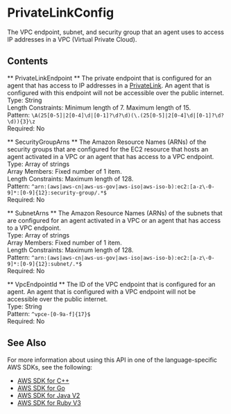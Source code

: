 # PrivateLinkConfig<a name="API_PrivateLinkConfig"></a>

The VPC endpoint, subnet, and security group that an agent uses to access IP addresses in a VPC \(Virtual Private Cloud\)\.

## Contents<a name="API_PrivateLinkConfig_Contents"></a>

 ** PrivateLinkEndpoint **   <a name="DataSync-Type-PrivateLinkConfig-PrivateLinkEndpoint"></a>
The private endpoint that is configured for an agent that has access to IP addresses in a [PrivateLink](https://docs.aws.amazon.com/vpc/latest/userguide/endpoint-service.html)\. An agent that is configured with this endpoint will not be accessible over the public internet\.  
Type: String  
Length Constraints: Minimum length of 7\. Maximum length of 15\.  
Pattern: `\A(25[0-5]|2[0-4]\d|[0-1]?\d?\d)(\.(25[0-5]|2[0-4]\d|[0-1]?\d?\d)){3}\z`   
Required: No

 ** SecurityGroupArns **   <a name="DataSync-Type-PrivateLinkConfig-SecurityGroupArns"></a>
The Amazon Resource Names \(ARNs\) of the security groups that are configured for the EC2 resource that hosts an agent activated in a VPC or an agent that has access to a VPC endpoint\.  
Type: Array of strings  
Array Members: Fixed number of 1 item\.  
Length Constraints: Maximum length of 128\.  
Pattern: `^arn:(aws|aws-cn|aws-us-gov|aws-iso|aws-iso-b):ec2:[a-z\-0-9]*:[0-9]{12}:security-group/.*$`   
Required: No

 ** SubnetArns **   <a name="DataSync-Type-PrivateLinkConfig-SubnetArns"></a>
The Amazon Resource Names \(ARNs\) of the subnets that are configured for an agent activated in a VPC or an agent that has access to a VPC endpoint\.  
Type: Array of strings  
Array Members: Fixed number of 1 item\.  
Length Constraints: Maximum length of 128\.  
Pattern: `^arn:(aws|aws-cn|aws-us-gov|aws-iso|aws-iso-b):ec2:[a-z\-0-9]*:[0-9]{12}:subnet/.*$`   
Required: No

 ** VpcEndpointId **   <a name="DataSync-Type-PrivateLinkConfig-VpcEndpointId"></a>
The ID of the VPC endpoint that is configured for an agent\. An agent that is configured with a VPC endpoint will not be accessible over the public internet\.  
Type: String  
Pattern: `^vpce-[0-9a-f]{17}$`   
Required: No

## See Also<a name="API_PrivateLinkConfig_SeeAlso"></a>

For more information about using this API in one of the language\-specific AWS SDKs, see the following:
+  [AWS SDK for C\+\+](https://docs.aws.amazon.com/goto/SdkForCpp/datasync-2018-11-09/PrivateLinkConfig) 
+  [AWS SDK for Go](https://docs.aws.amazon.com/goto/SdkForGoV1/datasync-2018-11-09/PrivateLinkConfig) 
+  [AWS SDK for Java V2](https://docs.aws.amazon.com/goto/SdkForJavaV2/datasync-2018-11-09/PrivateLinkConfig) 
+  [AWS SDK for Ruby V3](https://docs.aws.amazon.com/goto/SdkForRubyV3/datasync-2018-11-09/PrivateLinkConfig) 
